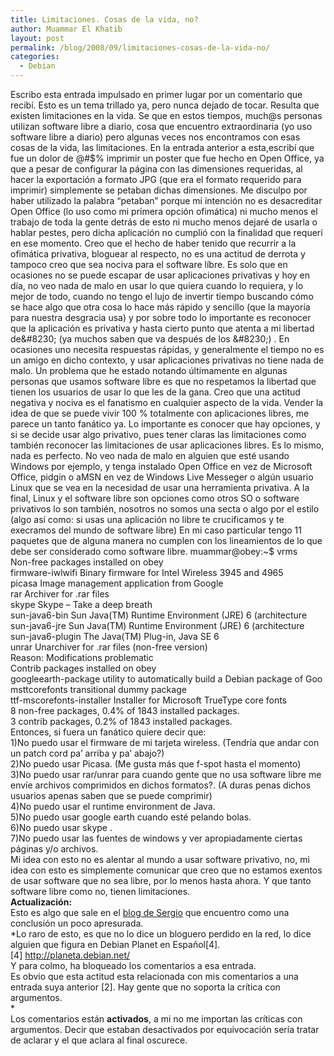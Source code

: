 ```yaml
---
title: Limitaciones. Cosas de la vida, no?
author: Muammar El Khatib
layout: post
permalink: /blog/2008/09/limitaciones-cosas-de-la-vida-no/
categories:
  - Debian
---
```

Escribo esta entrada impulsado en primer lugar por un comentario que recibí. Esto es un tema trillado ya, pero nunca dejado de tocar. Resulta que existen limitaciones en la vida. Se que en estos tiempos, much@s personas utilizan software libre a diario, cosa que encuentro extraordinaria (yo uso software libre a diario) pero algunas veces nos encontramos con esas cosas de la vida, las limitaciones. En la entrada anterior a esta,escribí que fue un dolor de @#$% imprimir un poster que fue hecho en Open Office, ya que a pesar de configurar la página con las dimensiones requeridas, al hacer la exportación a formato JPG (que era el formato requerido para imprimir) simplemente se petaban dichas dimensiones. Me disculpo por haber utilizado la palabra “petaban” porque mi intención no es desacreditar Open Office (lo uso como mi primera opción ofimática) ni mucho menos el trabajo de toda la gente detrás de esto ni mucho menos dejaré de usarla o hablar pestes, pero dicha aplicación no cumplió con la finalidad que requerí en ese momento.  
Creo que el hecho de haber tenido que recurrir a la ofimática privativa, bloguear al respecto, no es una actitud de derrota y tampoco creo que sea nociva para el software líbre. Es solo que en ocasiones no se puede escapar de usar aplicaciones privativas y hoy en día, no veo nada de malo en usar lo que quiera cuando lo requiera, y lo mejor de todo, cuando no tengo el lujo de invertir tiempo buscando cómo se hace algo que otra cosa lo hace más rápido y sencillo (que la mayoría para nuestra desgracia usa) y por sobre todo lo importante es reconocer que la aplicación es privativa y hasta cierto punto que atenta a mi libertad de&#8230; (ya muchos saben que va después de los &#8230;) . En ocasiones uno necesita respuestas rápidas, y generalmente el tiempo no es un amigo en dicho contexto, y usar aplicaciones privativas no tiene nada de malo.  
Un problema que he estado notando últimamente en algunas personas que usamos software líbre es que no respetamos la libertad que tienen los usuarios de usar lo que les de la gana. Creo que una actitud negativa y nociva es el fanatismo en cualquier aspecto de la vida. Vender la idea de que se puede vivir 100 % totalmente con aplicaciones libres, me parece un tanto fanático ya. Lo importante es conocer que hay opciones, y si se decide usar algo privativo, pues tener claras las limitaciones como también reconocer las limitaciones de usar aplicaciones libres. Es lo mismo, nada es perfecto. No veo nada de malo en alguien que esté usando Windows por ejemplo, y tenga instalado Open Office en vez de Microsoft Office, pidgin o aMSN en vez de Windows Live Messeger o algún usuario Linux que se vea en la necesidad de usar una herramienta privativa. A la final, Linux y el software libre son opciones como otros SO o software privativos lo son también, nosotros no somos una secta o algo por el estilo (algo así como: si usas una aplicación no libre te crucificamos y te execramos del mundo de software libre)  
En mi caso particular tengo 11 paquetes que de alguna manera no cumplen con los lineamientos de lo que debe ser considerado como software libre.  
muammar@obey:~$ vrms  
Non-free packages installed on obey  
firmware-iwlwifi Binary firmware for Intel Wireless 3945 and 4965  
picasa Image management application from Google  
rar Archiver for .rar files  
skype Skype &#8211; Take a deep breath  
sun-java6-bin Sun Java(TM) Runtime Environment (JRE) 6 (architecture  
sun-java6-jre Sun Java(TM) Runtime Environment (JRE) 6 (architecture  
sun-java6-plugin The Java(TM) Plug-in, Java SE 6  
unrar Unarchiver for .rar files (non-free version)  
Reason: Modifications problematic  
Contrib packages installed on obey  
googleearth-package utility to automatically build a Debian package of Goo  
msttcorefonts transitional dummy package  
ttf-mscorefonts-installer Installer for Microsoft TrueType core fonts  
8 non-free packages, 0.4% of 1843 installed packages.  
3 contrib packages, 0.2% of 1843 installed packages.  
Entonces, si fuera un fanático quiere decir que:  
1)No puedo usar el firmware de mi tarjeta wireless. (Tendría que andar con un patch cord pa&#8217; arriba y pa&#8217; abajo?)  
2)No puedo usar Picasa. (Me gusta más que f-spot hasta el momento)  
3)No puedo usar rar/unrar para cuando gente que no usa software libre me envíe archivos comprimidos en dichos formatos?. (A duras penas dichos usuarios apenas saben que se puede comprimir)  
4)No puedo usar el runtime environment de Java.  
5)No puedo usar google earth cuando esté pelando bolas.  
6)No puedo usar skype .  
7)No puedo usar las fuentes de windows y ver apropiadamente ciertas páginas y/o archivos.  
Mi idea con esto no es alentar al mundo a usar software privativo, no, mi idea con esto es simplemente comunicar que creo que no estamos exentos de usar software que no sea libre, por lo menos hasta ahora. Y que tanto software libre como no, tienen limitaciones.  
**Actualización:**  
Esto es algo que sale en el [blog de Sergio][1] que encuentro como una conclusión un poco apresurada.  
*Lo raro de esto, es que no lo dice un bloguero perdido en la red, lo dice alguien que figura en Debian Planet en Español[4].  
[4] http://planeta.debian.net/  
Y para colmo, ha bloqueado los comentarios a esa entrada.  
Es obvio que esta actitud esta relacionada con mis comentarios a una entrada suya anterior [2]. Hay gente que no soporta la crítica con argumentos.  
*  
Los comentarios están **activados**, a mi no me importan las críticas con argumentos. Decir que estaban desactivados por equivocación sería tratar de aclarar y el que aclara al final oscurece.

 [1]: http://barrapunto.com/~SEEDHVB/journal/30608